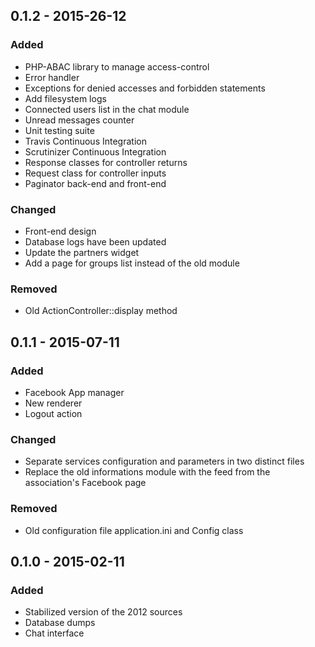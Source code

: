 ## 0.1.2 - 2015-26-12
### Added
- PHP-ABAC library to manage access-control
- Error handler
- Exceptions for denied accesses and forbidden statements
- Add filesystem logs
- Connected users list in the chat module
- Unread messages counter
- Unit testing suite
- Travis Continuous Integration
- Scrutinizer Continuous Integration
- Response classes for controller returns
- Request class for controller inputs
- Paginator back-end and front-end

### Changed
- Front-end design
- Database logs have been updated
- Update the partners widget
- Add a page for groups list instead of the old module

### Removed
- Old ActionController::display method

## 0.1.1 - 2015-07-11
### Added
- Facebook App manager
- New renderer
- Logout action

### Changed
- Separate services configuration and parameters in two distinct files
- Replace the old informations module with the feed from the association's Facebook page

### Removed
- Old configuration file application.ini and Config class

## 0.1.0 - 2015-02-11
### Added
- Stabilized version of the 2012 sources
- Database dumps
- Chat interface
